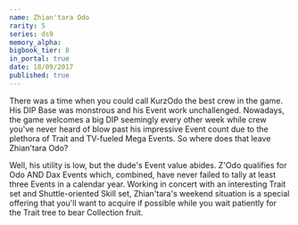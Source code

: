 ```yaml
---
name: Zhian'tara Odo
rarity: 5
series: ds9
memory_alpha:
bigbook_tier: 8
in_portal: true
date: 18/09/2017
published: true
---
```


There was a time when you could call KurzOdo the best crew in the game. His DIP Base was monstrous and his Event work unchallenged. Nowadays, the game welcomes a big DIP seemingly every other week while crew you've never heard of blow past his impressive Event count due to the plethora of Trait and TV-fueled Mega Events. So where does that leave Zhian'tara Odo?

Well, his utility is low, but the dude's Event value abides. Z'Odo qualifies for Odo AND Dax Events which, combined, have never failed to tally at least three Events in a calendar year. Working in concert with an interesting Trait set and Shuttle-oriented Skill set, Zhian'tara's weekend situation is a special offering that you'll want to acquire if possible while you wait patiently for the Trait tree to bear Collection fruit.
